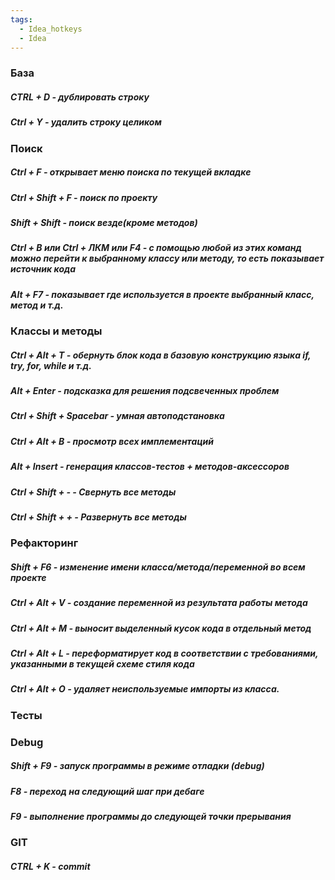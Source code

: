 ```yaml
---
tags:
  - Idea_hotkeys
  - Idea
---
```

### База
##### CTRL + D - дублировать строку
##### Ctrl + Y - удалить строку целиком

### Поиск
##### Ctrl + F - открывает меню поиска по текущей вкладке
##### Ctrl + Shift + F - поиск по проекту
##### Shift + Shift - поиск везде(кроме методов)
##### Ctrl + B или Ctrl + ЛКМ или F4 - с помощью любой из этих команд можно перейти к выбранному классу или методу, то есть показывает источник кода
##### Alt + F7 - показывает где используется в проекте выбранный класс, метод и т.д.

### Классы и методы
##### Ctrl + Alt + T - обернуть блок кода в базовую конструкцию языка if, try, for, while и т.д.
##### Alt + Enter - подсказка для решения подсвеченных проблем
##### Ctrl + Shift + Spacebar - умная автоподстановка
##### Ctrl + Alt + B - просмотр всех имплементаций
##### Alt + Insert - генерация классов-тестов + методов-аксессоров

##### Ctrl + Shift + - - Свернуть все методы
##### Ctrl + Shift + + - Развернуть все методы

### Рефакторинг
##### Shift + F6 - изменение имени класса/метода/переменной во всем проекте
##### Ctrl + Alt + V - создание переменной из результата работы метода 
##### Ctrl + Alt + M - выносит выделенный кусок кода в отдельный метод
##### Ctrl + Alt + L - переформатирует код в соответствии с требованиями, указанными в текущей схеме стиля кода
##### Ctrl + Alt + O - удаляет неиспользуемые импорты из класса.
### Тесты

### Debug
##### Shift + F9 - запуск программы в режиме отладки (debug)
##### F8 -  переход на следующий шаг при дебаге
##### F9 - выполнение программы до следующей точки прерывания

### GIT
##### CTRL + K - commit